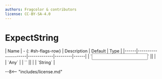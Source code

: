 ```yaml
---
authors: Fragcolor & contributors
license: CC-BY-SA-4.0
---
```



# ExpectString

<div class="sh-parameters" markdown="1">
| Name | - {: #sh-flags-row} | Description | Default | Type |
|------|---------------------|-------------|---------|------|
| `<input>` || | | `Any` |
| `<output>` || | | `String` |

</div>



--8<-- "includes/license.md"

